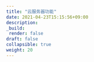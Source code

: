```yaml
---
title: "云服务器功能"
date: 2021-04-23T15:15:56+09:00
description:
_build:
 render: false 
draft: false
collapsible: true
weight: 20
---
```

